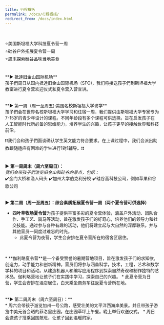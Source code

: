 ```yaml
---
title: 行程概括
permalink: /docs/行程概括/
redirect_from: /docs/index.html
---
```

<br>
<br>
⭐️美国斯坦福大学科技夏令营一周 <br>
⭐️硅谷户外拓展夏令营一周<br>
⭐️周末探索硅谷品味当地美食<br>
<br>
<br>
**▶︎ 抵達旧金山国际机场**
<br>
孩子們周日从国内抵達旧金山国际机场（SFO)，我们将接送孩子們到斯坦福大学教室进行夏令营欢迎仪式和夏令营入营宣讲。
<br>
<br>
<br>
**▶︎ 第一周（周一至周五):美国名校斯坦福大学访学**
<br>
孩子們会在世界名校斯坦福大学学习和住宿一周，我们提供由斯坦福大学专家专为7-15岁的青少年设计的课程。不同年龄段有多个课程可供选择。旨在启发孩子在人工智能时代所必备的思维能力，培养学生的兴趣，让孩子更早的接触世界和科技前沿。

❗️❗️我们会和孩子們面谈确认学生英文能力符合要求。在上课过程中，我们会派出助教跟随适应有困难的学生进行1對1辅导。❗️❗️
<br>
<br>
<br>
**▶︎ 第一周周末（周六至周日）：**
<br>
*我们会带孩子們游览旧金山和硅谷的景点，包括：*
<br>
✔️金门大桥和渔人码头
✔️加州大学伯克利分校
✔️硅谷高科技公司，例如苹果和谷歌公司
<br>
<br>
<br>
**▶︎ 第二周（周一至周五）：综合素质拓展夏令营一周（两个夏令营可供选择）**
<br>
* **四叶草牧场夏令营**为孩子提供丰富多彩的夏令营体验，涵盖户外活动、团队合作、手工艺、骑马等活动，旨在激发孩子们的好奇心，培养他们的领导力和社交技能。通过参与各种有趣的活动，他们将建立起与大自然的深厚联系，并与其他营员一同度过难忘的时光。
  * 此夏令营为夜营，学生会安排在夏令营所在的宿舍区居住。
<br>
<br>
* **伽利略夏令营**是一个备受赞誉的暑期营地项目，旨在激发孩子们的求知欲，创造力，动手能力和创新精神。营员们将参与涵盖科学，技术，工程，艺术和数学学科的项目和活动。从建造机器人和编写应用程序到探索自然奇观和制作独特的艺术品，伽利略营地让孩子们在实践中学习，探索自己的兴趣。
  * 此夏令营为日营，学生会安排在酒店居住，白天乘坐商务车往返夏令营所在地。
<br>
<br>
<br>
**▶︎ 第二周周末（周六至周日）：**
<br>
* 周六会带孩子游览加州一号公路，感受壮美的太平洋西海岸美景。并且带孩子游览中美元首会晤的菲洛里庄园，在庄园草坪上午餐。晚上举行欢送仪式。
* 周日会送孩子搭乘回国航班，让孩子回到温暖的家。
<br>
